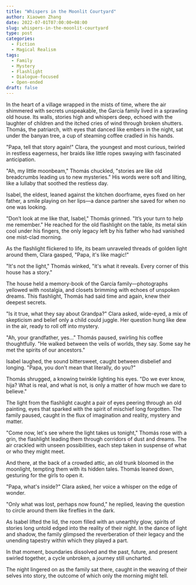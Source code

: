 ```yaml
---
title: "Whispers in the Moonlit Courtyard"
author: Xiaowen Zhang
date: 2022-07-01T07:00:00+08:00
slug: whispers-in-the-moonlit-courtyard
type: post
categories:
  - Fiction
  - Magical Realism
tags:
  - Family
  - Mystery
  - Flashlight
  - Dialogue-focused
  - Open-ended
draft: false
---
```


In the heart of a village wrapped in the mists of time, where the air shimmered with secrets unspeakable, the García family lived in a sprawling old house. Its walls, stories high and whispers deep, echoed with the laughter of children and the itched cries of wind through broken shutters. Thomás, the patriarch, with eyes that danced like embers in the night, sat under the banyan tree, a cup of steaming coffee cradled in his hands.

"Papa, tell that story again!" Clara, the youngest and most curious, twirled in restless eagerness, her braids like little ropes swaying with fascinated anticipation.

"Ah, my little moonbeam," Thomás chuckled, "stories are like old breadcrumbs leading us to new mysteries." His words were soft and lilting, like a lullaby that soothed the restless day.

Isabel, the eldest, leaned against the kitchen doorframe, eyes fixed on her father, a smile playing on her lips—a dance partner she saved for when no one was looking.

"Don’t look at me like that, Isabel," Thomás grinned. "It’s your turn to help me remember." He reached for the old flashlight on the table, its metal skin cool under his fingers, the only legacy left by his father who had vanished one mist-clad morning.

As the flashlight flickered to life, its beam unraveled threads of golden light around them, Clara gasped, "Papa, it's like magic!" 

"It's not the light," Thomás winked, "it's what it reveals. Every corner of this house has a story." 

The house held a memory-book of the García family—photographs yellowed with nostalgia, and closets brimming with echoes of unspoken dreams. This flashlight, Thomás had said time and again, knew their deepest secrets.

"Is it true, what they say about Grandpa?" Clara asked, wide-eyed, a mix of skepticism and belief only a child could juggle. Her question hung like dew in the air, ready to roll off into mystery.

"Ah, your grandfather, yes..." Thomás paused, swirling his coffee thoughtfully. "He walked between the veils of worlds, they say. Some say he met the spirits of our ancestors."

Isabel laughed, the sound bittersweet, caught between disbelief and longing. "Papa, you don't mean that literally, do you?"

Thomás shrugged, a knowing twinkle lighting his eyes. "Do we ever know, hija? What is real, and what is not, is only a matter of how much we dare to believe."

The light from the flashlight caught a pair of eyes peering through an old painting, eyes that sparked with the spirit of mischief long forgotten. The family paused, caught in the flux of imagination and reality, mystery and matter.

"Come now, let's see where the light takes us tonight," Thomás rose with a grin, the flashlight leading them through corridors of dust and dreams. The air crackled with unseen possibilities, each step taken in suspense of what or who they might meet.

And there, at the back of a crowded attic, an old trunk bloomed in the moonlight, tempting them with its hidden tales. Thomás leaned down, gesturing for the girls to open it.

"Papa, what's inside?" Clara asked, her voice a whisper on the edge of wonder.

"Only what was lost, perhaps now found," he replied, leaving the question to circle around them like fireflies in the dark.

As Isabel lifted the lid, the room filled with an unearthly glow, spirits of stories long untold edged into the reality of their night. In the dance of light and shadow, the family glimpsed the reverberation of their legacy and the unending tapestry within which they played a part.

In that moment, boundaries dissolved and the past, future, and present swirled together, a cycle unbroken, a journey still uncharted.

The night lingered on as the family sat there, caught in the weaving of their selves into story, the outcome of which only the morning might tell.
